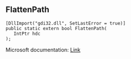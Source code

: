 ## FlattenPath

```
[DllImport("gdi32.dll", SetLastError = true)]
public static extern bool FlattenPath(
   IntPtr hdc
);
```

Microsoft documentation: [Link](https://docs.microsoft.com/en-us/windows/win32/api/wingdi/nf-wingdi-flattenpath)
